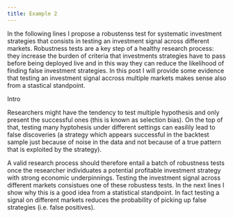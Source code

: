 ```yaml
---
title: Example 2
---
```

In the following lines I propose a robustenss test for systematic investment strategies that consists in testing an investment signal across different markets. Robustness tests are a key step of a healthy research process: they increase the burden of criteria that investments strategies have to pass before being deployed live and in this way they can reduce the likelihood of finding false investment strategies. In this post I will provide some evidence that testing an investment signal accross multiple markets makes sense also from a stastical standpoint.

Intro

Researchers might have the tendency to test multiple hypothesis and only present the successful ones (this is known as selection bias). On the top of that, testing many hyptohesis under different settings can easilily lead to false discoveries (a strategy which appears successful in the backtest sample just because of noise in the data and not because of a true pattern that is exploited by the strategy).

A valid research process should therefore entail a batch of robustness tests once the researcher individuates a potential profitable investment strategy with strong economic underpinnings. Testing the investment signal across different markets consistues one of these robustess tests. In the next lines I show why this is a good idea from a statistical standpoint. In fact testing a signal on different markets reduces the probability of picking up false strategies (i.e. false positives).

